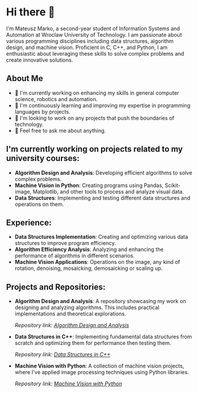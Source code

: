 # Hi there 👋

I'm Mateusz Marko, a second-year student of Information Systems and Automation at Wroclaw University of Technology. I am passionate about various programming disciplines including data structures, algorithm design, and machine vision. Proficient in C, C++, and Python, I am enthusiastic about leveraging these skills to solve complex problems and create innovative solutions.

## About Me

- 🔭 I'm currently working on enhancing my skills in general computer science, robotics and automation.
- 🌱 I'm continuously learning and improving my expertise in programming languages by projects.
- 👯 I'm looking to work on any projects that push the boundaries of technology.
- 💬 Feel free to ask me about anything.

## I'm currently working on projects related to my university courses:

- **Algorithm Design and Analysis**: Developing efficient algorithms to solve complex problems.
- **Machine Vision in Python**: Creating programs using Pandas, Scikit-image, Matplotlib, and other tools to process and analyze visual data.
- **Data Structures**: Implementing and testing different data structures and operations on them.

## Experience:

- **Data Structures Implementation**: Creating and optimizing various data structures to improve program efficiency.
- **Algorithm Efficiency Analysis**: Analyzing and enhancing the performance of algorithms in different scenarios.
- **Machine Vision Applications**: Operations on the image, any kind of rotation, denoising, mosaicking, demosaicking or scaling up.

## Projects and Repositories:

- **Algorithm Design and Analysis**: A repository showcasing my work on designing and analyzing algorithms. This includes practical implementations and theoretical explorations.
  
  _Repository link: [Algorithm Design and Analysis](https://github.com/MrMatier/Algorithm-Design-and-Analysis)_

- **Data Structures in C++**: Implementing fundamental data structures from scratch and optimizing them for performance then testing them.
  
  _Repository link: [Data Structures in C++](https://github.com/MrMatier/Data-Structures)_

- **Machine Vision with Python**: A collection of machine vision projects, where I've applied image processing techniques using Python libraries.
  
  _Repository link: [Machine Vision with Python](https://github.com/MrMatier/Sygnaly-i-obrazy-cyfrowe)_
